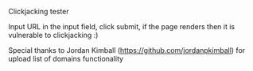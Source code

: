 Clickjacking tester

Input URL in the input field, click submit, if the page renders then it is vulnerable to clickjacking :) 

Special thanks to Jordan Kimball (https://github.com/jordanpkimball) for upload list of domains functionality 
